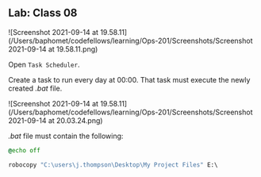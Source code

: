 ## Lab: Class 08

![Screenshot 2021-09-14 at 19.58.11](/Users/baphomet/codefellows/learning/Ops-201/Screenshots/Screenshot 2021-09-14 at 19.58.11.png)

Open `Task Scheduler`.

Create a task to run every day at 00:00. That task must execute the newly created *.bat* file.

![Screenshot 2021-09-14 at 19.58.11](/Users/baphomet/codefellows/learning/Ops-201/Screenshots/Screenshot 2021-09-14 at 20.03.24.png)

*.bat* file must contain the following:

```bat
@echo off

robocopy "C:\users\j.thompson\Desktop\My Project Files" E:\ 
```

